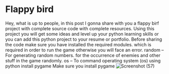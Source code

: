 # Flappy bird
Hey, what is up to people, in this post I gonna share with you a flappy birf project with complete source code with complete resources. Using this project you will get some ideas and level up your python learning skills or you can add this python project to your resume or portfolio. Before sharing the code make sure you have installed the required modules. which is required in order to run the game otherwise you will face an error. random – For generating random numbers. for the occurrence of enemies and other stuff in the game randomly. os – To command operating system (os) using python install pygame
Make sure you install pygame
![Screenshot (57)](https://user-images.githubusercontent.com/93781577/157257508-af0c4bf0-94b3-4d2a-a267-2bdb35a3181a.png)
